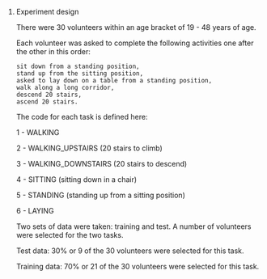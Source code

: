1.	Experiment design

	There were 30 volunteers within an age bracket of 19 - 48 years of age.

	Each volunteer was asked to complete the following activities one after the other in this order:
	
		sit down from a standing position, 
		stand up from the sitting position, 
		asked to lay down on a table from a standing position,
		walk along a long corridor, 
		descend 20 stairs, 
		ascend 20 stairs.
	
	The code for each task is defined here:

	1 -	WALKING
	
	2 -	WALKING_UPSTAIRS (20 stairs to climb)
	
	3 -	WALKING_DOWNSTAIRS (20 stairs to descend)
	
	4 -	SITTING (sitting down in a chair)
	
	5 -	STANDING (standing up from a sitting position)
	
	6 -	LAYING
	
	Two sets of data were taken: training and test. A number of volunteers were selected for the two tasks.
	
	Test data:	30% or 9 of the 30 volunteers were selected for this task.
	
	Training data: 	70% or 21 of the 30 volunteers were selected for this task.	
